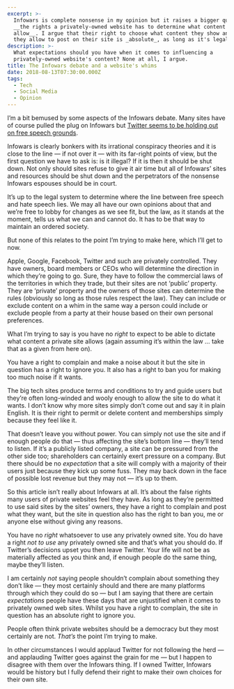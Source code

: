 ```yaml
---
excerpt: >-
  Infowars is complete nonsense in my opinion but it raises a bigger question:
  __the rights a privately-owned website has to determine what content they
  allow__. I argue that their right to choose what content they show and who
  they allow to post on their site is _absolute_, as long as it's legal.
description: >-
  What expectations should you have when it comes to influencing a
  privately-owned website's content? None at all, I argue.
title: The Infowars debate and a website's whims
date: 2018-08-13T07:30:00.000Z
tags:
  - Tech
  - Social Media
  - Opinion
---
```

I’m a bit bemused by some aspects of the Infowars debate. Many sites have of course pulled the plug on Infowars but [Twitter seems to be holding out on free speech grounds](https://www.bbc.co.uk/news/technology-45144098).

Infowars is clearly bonkers with its irrational conspiracy theories and it is close to the line — if not over it — with its far-right points of view, but the first question we have to ask is: is it illegal? If it is then it should be shut down. Not only should sites refuse to give it air time but all of Infowars’ sites and resources should be shut down and the perpetrators of the nonsense Infowars espouses should be in court.

It’s up to the legal system to determine where the line between free speech and hate speech lies. We may all have our own opinions about that and we’re free to lobby for changes as we see fit, but the law, as it stands at the moment, tells us what we can and cannot do. It has to be that way to maintain an ordered society.

But none of this relates to the point I’m trying to make here, which I’ll get to now.

Apple, Google, Facebook, Twitter and such are privately controlled. They have owners, board members or CEOs who will determine the direction in which they’re going to go. Sure, they have to follow the commercial laws of the territories in which they trade, but their sites are not ‘public’ property. They are ‘private’ property and the owners of those sites can determine the rules (obviously so long as those rules respect the law). They can include or exclude content on a whim in the same way a person could include or exclude people from a party at their house based on their own personal preferences.

What I’m trying to say is you have no _right_ to expect to be able to dictate what content a private site allows (again assuming it’s within the law … take that as a given from here on).

You have a right to complain and make a noise about it but the site in question has a right to ignore you. It also has a right to ban you for making too much noise if it wants. 

The big tech sites produce terms and conditions to try and guide users but they’re often long-winded and wooly enough to allow the site to do what it wants. I don’t know why more sites simply don’t come out and say it in plain English. It is their right to permit or delete content and memberships simply because they feel like it.

That doesn’t leave you without power. You can simply not use the site and if enough people do that — thus affecting the site’s bottom line — they’ll tend to listen. If it’s a publicly listed company, a site can be pressured from the other side too; shareholders can certainly exert pressure on a company. But there should be no _expectation_ that a site will comply with a majority of their users just because they kick up some fuss. They may back down in the face of possible lost revenue but they may not — it’s up to them.

So this article isn’t really about Infowars at all. It’s about the false rights many users of private websites feel they have. As long as they’re permitted to use said sites by the sites’ owners, they have a right to complain and post what they want, but the site in question also has the right to ban you, me or anyone else without giving any reasons.

You have no _right_ whatsoever to use any privately owned site. You do have a right _not to use_ any privately owned site and that’s what you should do. If Twitter’s decisions upset you then leave Twitter. Your life will not be as materially affected as you think and, if enough people do the same thing, maybe they’ll listen.

I am certainly _not_ saying people shouldn’t complain about something they don’t like — they most certainly should and there are many platforms through which they could do so — but I am saying that there are certain _expectations_ people have these days that are unjustified when it comes to privately owned web sites. Whilst you have a right to complain, the site in question has an absolute right to ignore you.

People often think private websites should be a democracy but they most certainly are not. _That’s_ the point I’m trying to make.

In other circumstances I would applaud Twitter for not following the herd — and applauding Twitter goes against the grain for me — but I happen to disagree with them over the Infowars thing. If I owned Twitter, Infowars would be history but I fully defend their right to make their own choices for their own site.

